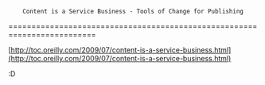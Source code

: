 <!--
id: 141040034
link: http://tumblr.atmos.org/post/141040034/content-is-a-service-business-tools-of-change-for
slug: content-is-a-service-business-tools-of-change-for
date: Mon Jul 13 2009 15:38:09 GMT-0700 (PDT)
publish: 2009-07-013
tags: 
title: 	
		Content is a Service Business - Tools of Change for Publishing
	
	
-->


	
		Content is a Service Business - Tools of Change for Publishing
	
	
=========================================================================

[http://toc.oreilly.com/2009/07/content-is-a-service-business.html](http://toc.oreilly.com/2009/07/content-is-a-service-business.html)

:D

